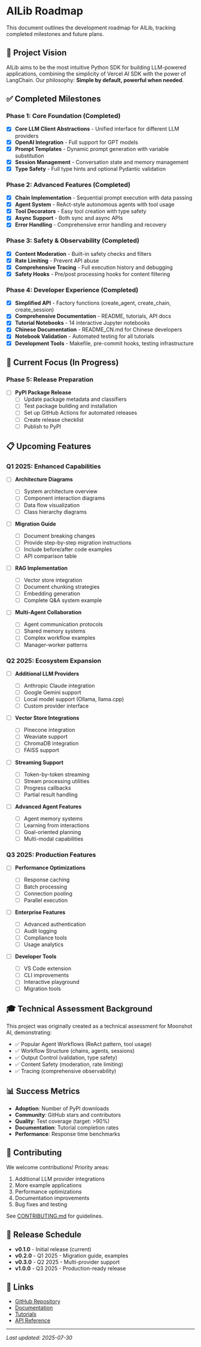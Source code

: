 # AILib Roadmap

This document outlines the development roadmap for AILib, tracking completed milestones and future plans.

## 🎯 Project Vision

AILib aims to be the most intuitive Python SDK for building LLM-powered applications, combining the simplicity of Vercel AI SDK with the power of LangChain. Our philosophy: **Simple by default, powerful when needed**.

## ✅ Completed Milestones

### Phase 1: Core Foundation (Completed)

-   [x] **Core LLM Client Abstractions** - Unified interface for different LLM providers
-   [x] **OpenAI Integration** - Full support for GPT models
-   [x] **Prompt Templates** - Dynamic prompt generation with variable substitution
-   [x] **Session Management** - Conversation state and memory management
-   [x] **Type Safety** - Full type hints and optional Pydantic validation

### Phase 2: Advanced Features (Completed)

-   [x] **Chain Implementation** - Sequential prompt execution with data passing
-   [x] **Agent System** - ReAct-style autonomous agents with tool usage
-   [x] **Tool Decorators** - Easy tool creation with type safety
-   [x] **Async Support** - Both sync and async APIs
-   [x] **Error Handling** - Comprehensive error handling and recovery

### Phase 3: Safety & Observability (Completed)

-   [x] **Content Moderation** - Built-in safety checks and filters
-   [x] **Rate Limiting** - Prevent API abuse
-   [x] **Comprehensive Tracing** - Full execution history and debugging
-   [x] **Safety Hooks** - Pre/post processing hooks for content filtering

### Phase 4: Developer Experience (Completed)

-   [x] **Simplified API** - Factory functions (create_agent, create_chain, create_session)
-   [x] **Comprehensive Documentation** - README, tutorials, API docs
-   [x] **Tutorial Notebooks** - 14 interactive Jupyter notebooks
-   [x] **Chinese Documentation** - README_CN.md for Chinese developers
-   [x] **Notebook Validation** - Automated testing for all tutorials
-   [x] **Development Tools** - Makefile, pre-commit hooks, testing infrastructure

## 🚀 Current Focus (In Progress)

### Phase 5: Release Preparation

-   [ ] **PyPI Package Release**
    -   [ ] Update package metadata and classifiers
    -   [ ] Test package building and installation
    -   [ ] Set up GitHub Actions for automated releases
    -   [ ] Create release checklist
    -   [ ] Publish to PyPI

## 📋 Upcoming Features

### Q1 2025: Enhanced Capabilities

-   [ ] **Architecture Diagrams**

    -   [ ] System architecture overview
    -   [ ] Component interaction diagrams
    -   [ ] Data flow visualization
    -   [ ] Class hierarchy diagrams

-   [ ] **Migration Guide**

    -   [ ] Document breaking changes
    -   [ ] Provide step-by-step migration instructions
    -   [ ] Include before/after code examples
    -   [ ] API comparison table

-   [ ] **RAG Implementation**

    -   [ ] Vector store integration
    -   [ ] Document chunking strategies
    -   [ ] Embedding generation
    -   [ ] Complete Q&A system example

-   [ ] **Multi-Agent Collaboration**
    -   [ ] Agent communication protocols
    -   [ ] Shared memory systems
    -   [ ] Complex workflow examples
    -   [ ] Manager-worker patterns

### Q2 2025: Ecosystem Expansion

-   [ ] **Additional LLM Providers**

    -   [ ] Anthropic Claude integration
    -   [ ] Google Gemini support
    -   [ ] Local model support (Ollama, llama.cpp)
    -   [ ] Custom provider interface

-   [ ] **Vector Store Integrations**

    -   [ ] Pinecone integration
    -   [ ] Weaviate support
    -   [ ] ChromaDB integration
    -   [ ] FAISS support

-   [ ] **Streaming Support**

    -   [ ] Token-by-token streaming
    -   [ ] Stream processing utilities
    -   [ ] Progress callbacks
    -   [ ] Partial result handling

-   [ ] **Advanced Agent Features**
    -   [ ] Agent memory systems
    -   [ ] Learning from interactions
    -   [ ] Goal-oriented planning
    -   [ ] Multi-modal capabilities

### Q3 2025: Production Features

-   [ ] **Performance Optimizations**

    -   [ ] Response caching
    -   [ ] Batch processing
    -   [ ] Connection pooling
    -   [ ] Parallel execution

-   [ ] **Enterprise Features**

    -   [ ] Advanced authentication
    -   [ ] Audit logging
    -   [ ] Compliance tools
    -   [ ] Usage analytics

-   [ ] **Developer Tools**
    -   [ ] VS Code extension
    -   [ ] CLI improvements
    -   [ ] Interactive playground
    -   [ ] Migration tools

## 🎓 Technical Assessment Background

This project was originally created as a technical assessment for Moonshot AI, demonstrating:

-   ✅ Popular Agent Workflows (ReAct pattern, tool usage)
-   ✅ Workflow Structure (chains, agents, sessions)
-   ✅ Output Control (validation, type safety)
-   ✅ Content Safety (moderation, rate limiting)
-   ✅ Tracing (comprehensive observability)

## 📊 Success Metrics

-   **Adoption**: Number of PyPI downloads
-   **Community**: GitHub stars and contributors
-   **Quality**: Test coverage (target: >90%)
-   **Documentation**: Tutorial completion rates
-   **Performance**: Response time benchmarks

## 🤝 Contributing

We welcome contributions! Priority areas:

1. Additional LLM provider integrations
2. More example applications
3. Performance optimizations
4. Documentation improvements
5. Bug fixes and testing

See [CONTRIBUTING.md](CONTRIBUTING.md) for guidelines.

## 📅 Release Schedule

-   **v0.1.0** - Initial release (current)
-   **v0.2.0** - Q1 2025 - Migration guide, examples
-   **v0.3.0** - Q2 2025 - Multi-provider support
-   **v1.0.0** - Q3 2025 - Production-ready release

## 🔗 Links

-   [GitHub Repository](https://github.com/kapuic/ailib)
-   [Documentation](docs/index.md)
-   [Tutorials](examples/tutorials/00_index.ipynb)
-   [API Reference](docs/modules.md)

---

_Last updated: 2025-07-30_
